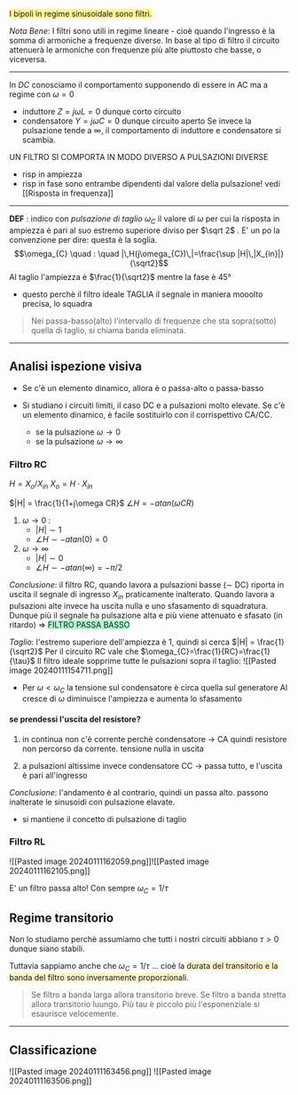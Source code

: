 <span style="background:#fff88f">I bipoli in regime sinusoidale sono filtri.</span>

*Nota Bene*: I filtri sono utili in regime lineare - cioè quando l'ingresso è la somma di armoniche a frequenze diverse.
In base al tipo di filtro il circuito attenuerà le armoniche con frequenze più alte piuttosto che basse, o viceversa.

---

In *DC* conosciamo il comportamento supponendo di essere in AC ma a regime con $\omega=0$
- induttore $Z=j\omega L = 0$ dunque corto circuito
- condensatore $Y=j\omega C=0$ dunque circuito aperto
Se invece la pulsazione tende a $\infty$, il comportamento di induttore e condensatore si scambia.

UN FILTRO SI COMPORTA IN MODO DIVERSO A PULSAZIONI DIVERSE
- risp in ampiezza
- risp in fase
sono entrambe dipendenti dal valore della pulsazione! vedi [[Risposta in frequenza]]

---

**DEF** : 
 indico con *pulsazione di taglio* $\omega_C$ il valore di $\omega$ per cui la risposta in ampiezza è pari al suo estremo superiore diviso per $\sqrt 2$ .
 E' un po la convenzione per dire: questa è la soglia.
 $$\omega_{C} \quad : \quad |\,H(j\omega_{C})\,|=\frac{\sup |H|\,|X_{in}|}{\sqrt2}$$
Al taglio l'ampiezza è $\frac{1}{\sqrt2}$ mentre la fase è $45°$ 
- questo perchè il filtro ideale TAGLIA il segnale in maniera mooolto precisa, lo squadra

>Nei passa-basso(alto) l'intervallo di frequenze che sta sopra(sotto) quella di taglio, si chiama banda eliminata.



---
## Analisi ispezione visiva 
- Se c'è un elemento dinamico, allora è o passa-alto o passa-basso

- Si studiano i circuiti limiti, il caso DC e a pulsazioni molto elevate. Se c'è un elemento dinamico, è facile sostituirlo con il corrispettivo CA/CC.
	- se la pulsazione $\omega \rightarrow 0$ 
	- se la pulsazione $\omega \rightarrow \infty$ 

### Filtro RC

$H= X_{o}/X_{in}$               $X_{o}=H\cdot X_{in}$

$|H| = \frac{1}{1+j\omega CR}$
$\angle H = -atan(\omega CR)$

1. $\omega \rightarrow 0$ : 
	- $|H| \sim 1$
	- $\angle H \sim -atan(0) = 0$
2. $\omega \rightarrow \infty$  
	- $|H| \sim 0$
	- $\angle H \sim -atan(\infty) = -\pi/2$ 

*Conclusione*: il filtro RC, quando lavora a pulsazioni basse ($\sim$ DC) riporta in uscita il segnale di ingresso $X_{in}$ praticamente inalterato.
Quando lavora a pulsazioni alte invece ha uscita nulla e uno sfasamento di squadratura.
Dunque più il segnale ha pulsazione alta e più viene attenuato e sfasato (in ritardo)
=> <span style="background:#affad1">FILTRO PASSA BASSO</span>

*Taglio*: l'estremo superiore dell'ampiezza è $1$, quindi si cerca $|H| = \frac{1}{\sqrt2}$ 
Per il circuito RC vale che $\omega_{C}=\frac{1}{RC}=\frac{1}{\tau}$
Il filtro ideale sopprime tutte le pulsazioni sopra il taglio:
![[Pasted image 20240111154711.png]]

- Per $\omega < \omega_C$ la tensione sul condensatore è circa quella sul generatore
Al cresce di $\omega$ diminuisce l'ampiezza e aumenta lo sfasamento

#### se prendessi l'uscita del resistore?
1. in continua non c'è corrente perchè condensatore -> CA quindi resistore non percorso da corrente. tensione nulla in uscita

2. a pulsazioni altissime invece condensatore CC -> passa tutto, e l'uscita è pari all'ingresso

*Conclusione*: l'andamento è al contrario, quindi un passa alto. passono inalterate le sinusoidi con pulsazione elavate.
- si mantiene il concetto di pulsazione di taglio

### Filtro RL
![[Pasted image 20240111162059.png]]![[Pasted image 20240111162105.png]]

E' un filtro passa alto!
Con sempre $\omega_{C}=1/\tau$ 


## Regime transitorio
Non lo studiamo perchè assumiamo che tutti i nostri circuiti abbiano $\tau > 0$ dunque siano stabili.

Tuttavia sappiamo anche che $\omega_{C}=1/\tau$ ... cioè la <span style="background:rgba(240, 200, 0, 0.2)">durata del transitorio e la banda del filtro sono inversamente proporzionali</span>.
>Se filtro a banda larga allora transitorio breve. Se filtro a banda stretta allora transitorio luungo. Più tau è piccolo più l'esponenziale si esaurisce velocemente.

---

## Classificazione
![[Pasted image 20240111163456.png]]
![[Pasted image 20240111163506.png]]